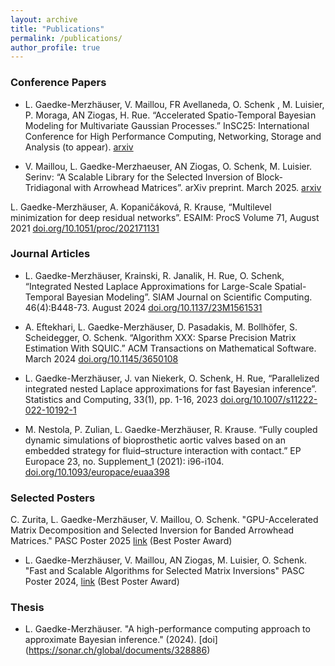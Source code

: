 ```yaml
---
layout: archive
title: "Publications"
permalink: /publications/
author_profile: true
---
```


### Conference Papers

- L. Gaedke-Merzhäuser, V. Maillou, FR Avellaneda, O. Schenk , M. Luisier, P. Moraga, AN Ziogas, H. Rue. “Accelerated Spatio-Temporal Bayesian Modeling for Multivariate Gaussian Processes.” InSC25: International Conference for High Performance Computing, Networking, Storage and Analysis (to appear). [arxiv](https://arxiv.org/abs/2507.06938)

- V. Maillou, L. Gaedke-Merzhaeuser, AN Ziogas, O. Schenk, M. Luisier. Serinv: “A Scalable Library for the Selected Inversion of Block-Tridiagonal with Arrowhead Matrices”. arXiv preprint. March 2025. [arxiv](https://arxiv.org/abs/2503.17528)

L. Gaedke-Merzhäuser, A. Kopaničáková, R. Krause, “Multilevel minimization for deep residual networks”. ESAIM: ProcS Volume 71, August 2021 [doi.org/10.1051/proc/202171131](https://doi.org/10.1051/proc/202171131)

### Journal Articles 

- L. Gaedke-Merzhäuser, Krainski, R. Janalik, H. Rue, O. Schenk, “Integrated Nested Laplace Approximations for Large-Scale Spatial-Temporal Bayesian Modeling”. SIAM Journal on Scientific Computing. 46(4):B448-73. August 2024 [doi.org/10.1137/23M1561531](https://doi.org/10.1137/23M1561531)

- A. Eftekhari, L. Gaedke-Merzhäuser, D. Pasadakis, M. Bollhöfer, S. Scheidegger, O. Schenk. “Algorithm XXX: Sparse Precision Matrix Estimation With SQUIC.” ACM Transactions on Mathematical Software. March 2024 [doi.org/10.1145/3650108](https://doi.org/10.1145/3650108)

- L. Gaedke-Merzhäuser, J. van Niekerk, O. Schenk, H. Rue, “Parallelized integrated nested Laplace approximations for fast Bayesian inference”. Statistics and Computing, 33(1), pp. 1-16, 2023 [doi.org/10.1007/s11222-022-10192-1](https://doi.org/10.1007/s11222-022-10192-1)

- M. Nestola, P. Zulian, L. Gaedke-Merzhäuser, R. Krause. “Fully coupled dynamic simulations of bioprosthetic aortic valves based on an embedded strategy for fluid–structure interaction with contact.” EP Europace 23, no. Supplement_1 (2021): i96-i104. [doi.org/10.1093/europace/euaa398](https://doi.org/10.1093/europace/euaa398)


### Selected Posters

C. Zurita, L. Gaedke-Merzhäuser, V. Maillou, O. Schenk. "GPU-Accelerated Matrix Decomposition and Selected Inversion for Banded Arrowhead Matrices." PASC Poster 2025 [link](https://pasc25.pasc-conference.org/presentation/?id=pos146&sess=sess149) (Best Poster Award)


- L. Gaedke-Merzhäuser, V. Maillou, AN Ziogas, M. Luisier, O. Schenk. "Fast and Scalable Algorithms for Selected Matrix Inversions" PASC Poster 2024, [link](https://pasc24.pasc-conference.org/presentation/?id=pos105&sess=sess156) (Best Poster Award)

### Thesis 

- L. Gaedke-Merzhäuser. "A high-performance computing approach to approximate Bayesian inference." (2024). [doi] (https://sonar.ch/global/documents/328886)

